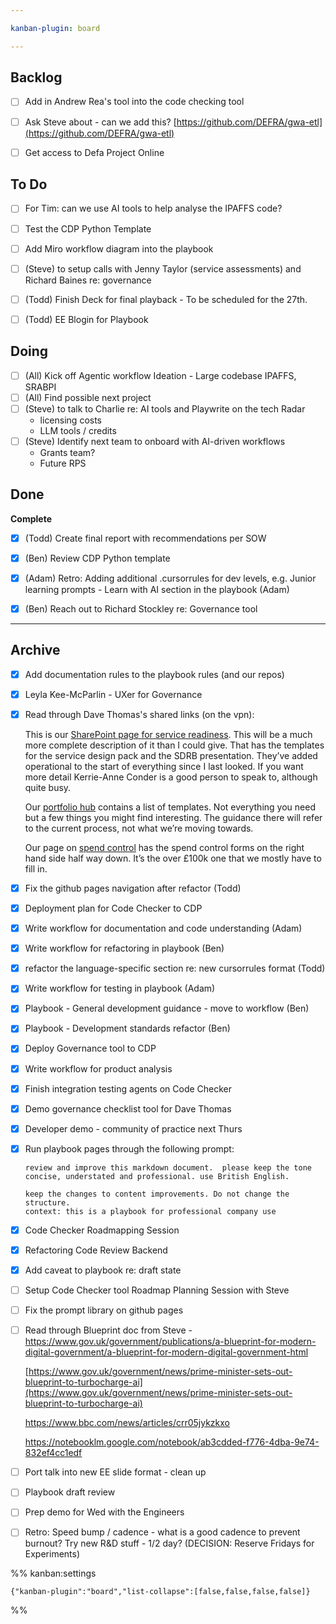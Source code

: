 ```yaml
---

kanban-plugin: board

---
```


## Backlog

- [ ] Add in Andrew Rea's tool into the code checking tool
- [ ] Ask Steve about - can we add this?
	[https://github.com/DEFRA/gwa-etl](https://github.com/DEFRA/gwa-etl)
- [ ] Get access to Defa Project Online


## To Do

- [ ] For Tim: can we use AI tools to help analyse the IPAFFS code?
- [ ] Test the CDP Python Template
- [ ] Add Miro workflow diagram into the playbook
- [ ] (Steve) to setup calls with Jenny Taylor (service assessments) and Richard Baines re: governance
- [ ] (Todd) Finish Deck for final playback - To be scheduled for the 27th.
- [ ] (Todd) EE Blogin for Playbook


## Doing

- [ ] (All) Kick off Agentic workflow Ideation - Large codebase IPAFFS, SRABPI
- [ ] (All) Find possible next project
- [ ] (Steve) to talk to Charlie re: AI tools and Playwrite on the tech Radar
	- licensing costs
	- LLM tools / credits
- [ ] (Steve) Identify next team to onboard with AI-driven workflows
	- Grants team?
	- Future RPS


## Done

**Complete**
- [x] (Todd) Create final report with recommendations per SOW
- [x] (Ben) Review CDP Python template
- [x] (Adam) Retro: Adding additional .cursorrules for dev levels, e.g. Junior learning prompts - Learn with AI section in the playbook (Adam)
- [x] (Ben) Reach out to Richard Stockley re: Governance tool


***

## Archive

- [x] Add documentation rules to the playbook rules (and our repos)
- [x] Leyla Kee-McParlin - UXer for Governance
- [x] Read through Dave Thomas's shared links (on the vpn):
	
	This is our [SharePoint page for service readiness](https://defra.sharepoint.com/sites/Community3272/SitePages/Welcome-to-Service-Readiness-on-GIO-Connect.aspx). This will be a much more complete description of it than I could give. That has the templates for the service design pack and the SDRB presentation. They’ve added operational to the start of everything since I last looked. If you want more detail Kerrie-Anne Conder is a good person to speak to, although quite busy.
	
	Our [portfolio hub](https://defra.sharepoint.com/sites/def-ddts-portfoliohub/SitePages/Home.aspx) contains a list of templates. Not everything you need but a few things you might find interesting. The guidance there will refer to the current process, not what we’re moving towards.
	
	Our page on [spend control](https://defra.sharepoint.com/sites/def-ddts-portfoliohub/SitePages/GDS-Spend-Control-and-Assurance.aspx) has the spend control forms on the right hand side half way down. It’s the over £100k one that we mostly have to fill in.
- [x] Fix the github pages navigation after refactor (Todd)
- [x] Deployment plan for Code Checker to CDP
- [x] Write workflow for documentation and code understanding (Adam)
- [x] Write workflow for refactoring in playbook (Ben)
- [x] refactor the language-specific section re: new cursorrules format (Todd)
- [x] Write workflow for testing in playbook (Adam)
- [x] Playbook - General development guidance - move to workflow (Ben)
- [x] Playbook - Development standards refactor (Ben)
- [x] Deploy Governance tool to CDP
- [x] Write workflow for product analysis
- [x] Finish integration testing agents on Code Checker
- [x] Demo governance checklist tool for Dave Thomas
- [x] Developer demo - community of practice next Thurs
- [x] Run playbook pages through the following prompt:
	
	```
	review and improve this markdown document.  please keep the tone concise, understated and professional. use British English. 
	
	keep the changes to content improvements. Do not change the structure.  
	context: this is a playbook for professional company use
	```
- [x] Code Checker Roadmapping Session
- [x] Refactoring Code Review Backend
- [x] Add caveat to playbook re: draft state
- [ ] Setup Code Checker tool Roadmap Planning Session with Steve
- [ ] Fix the prompt library on github pages
- [ ] Read through Blueprint doc from Steve - https://www.gov.uk/government/publications/a-blueprint-for-modern-digital-government/a-blueprint-for-modern-digital-government-html
	
	[https://www.gov.uk/government/news/prime-minister-sets-out-blueprint-to-turbocharge-ai](https://www.gov.uk/government/news/prime-minister-sets-out-blueprint-to-turbocharge-ai)
	
	https://www.bbc.com/news/articles/crr05jykzkxo
	
	https://notebooklm.google.com/notebook/ab3cdded-f776-4dba-9e74-832ef4cc1edf
- [ ] Port talk into new EE slide format - clean up
- [ ] Playbook draft review
- [ ] Prep demo for Wed with the Engineers
- [ ] Retro: Speed bump / cadence - what is a good cadence to prevent burnout? Try new R&D stuff - 1/2 day? (DECISION: Reserve Fridays for Experiments)

%% kanban:settings
```
{"kanban-plugin":"board","list-collapse":[false,false,false,false]}
```
%%